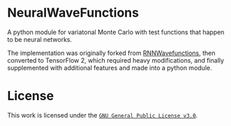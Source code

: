 # NeuralWaveFunctions

A python module for variatonal Monte Carlo with test functions that happen to
be neural networks.

The implementation was originally forked from
[RNNWavefunctions](https://github.com/mhibatallah/RNNWavefunctions), then
converted to TensorFlow 2, which required heavy modifications, and finally
supplemented with additional features and made into a python module.

# License
This work is licensed under the
[`GNU General Public License v3.0`](./README.md).

